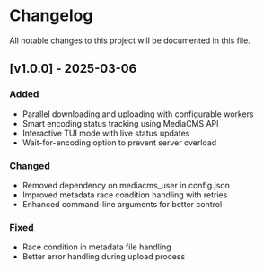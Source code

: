 # Changelog

All notable changes to this project will be documented in this file.

## [v1.0.0] - 2025-03-06

### Added
- Parallel downloading and uploading with configurable workers
- Smart encoding status tracking using MediaCMS API
- Interactive TUI mode with live status updates
- Wait-for-encoding option to prevent server overload

### Changed
- Removed dependency on mediacms_user in config.json
- Improved metadata race condition handling with retries
- Enhanced command-line arguments for better control

### Fixed
- Race condition in metadata file handling
- Better error handling during upload process
